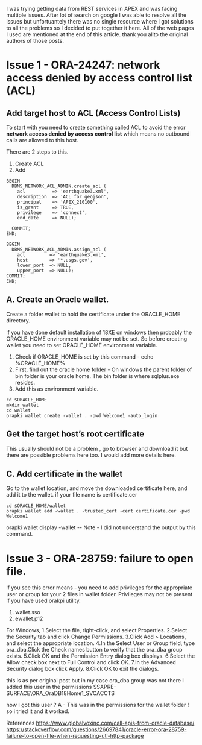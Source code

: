 I was trying getting data from REST services in APEX and was facing multiple issues. After lot of search on google I was able to resolve all the issues but unfortuantely there was no single resource where I got solutions to all the problems so I decided to put together it here.
All of the web pages I used are mentioned at the end of this article. thank you allto the original authors of those posts.

# Issue 1 - ORA-24247: network access denied by access control list (ACL)

## Add target host to ACL (Access Control Lists)

To start with you need to create something called ACL to avoid the error **network access denied by access control list** which means no outbound calls are allowed to this host.

There are 2 steps to this.
1. Create ACL
2. Add 

```
BEGIN
  DBMS_NETWORK_ACL_ADMIN.create_acl (
    acl          => 'earthquake3.xml', 
    description  => 'ACL for geojson',
    principal    => 'APEX_210100',
    is_grant     => TRUE, 
    privilege    => 'connect',
    end_date     => NULL);

  COMMIT;
END;

BEGIN
  DBMS_NETWORK_ACL_ADMIN.assign_acl (
    acl         => 'earthquake3.xml',
    host        => '*.usgs.gov', 
    lower_port  => NULL,
    upper_port  => NULL);
COMMIT;
END;
```

## A. Create an Oracle wallet.

Create a folder wallet to hold the certificate under the ORACLE_HOME directory. 

if you have done default installation of 18XE on windows then probably the ORACLE_HOME environment variable may not be set. So before creating wallet you need to set ORACLE_HOME environment variable. 
1. Check if ORACLE_HOME is set by this command  -  echo %ORACLE_HOME% 
2. First, find out the oracle home folder - On windows the parent folder of bin folder is your oracle home. The bin folder is where sqlplus.exe resides. 
3. Add this as environment variable.
```
cd $ORACLE_HOME  
mkdir wallet  
cd wallet  
orapki wallet create -wallet . -pwd Welcome1 -auto_login
```

## Get the target host’s root certificate

This usually should not be a problem , go to browser and download it
but there are possible problems here too. I would add more details here.

## C. Add certificate in the wallet

Go to the wallet location, and move the downloaded certificate here, and add it to the wallet. 
if your file name is certificate.cer
```
cd $ORACLE_HOME/wallet  
orapki wallet add -wallet . -trusted_cert -cert certificate.cer -pwd Welcome1  
```
orapki wallet display -wallet 
-- Note - I did not understand the output by this command.
 
 


# Issue 3 - ORA-28759: failure to open file.

if you see this error means - you need to add privileges for the appropriate user or group for your 2 files in wallet folder. Privileges may not be present if you have used orakpi utility.
1. wallet.sso 
2. ewallet.p12 

For Windows,
1.Select the file, right-click, and select Properties.
2.Select the Security tab and click Change Permissions.
3.Click Add > Locations, and select the appropriate location.
4.In the Select User or Group field, type ora_dba.Click the Check names button to verify that the ora_dba group exists.
5.Click OK and the Permission Entry dialog box displays.
6.Select the Allow check box next to Full Control and click OK.
7.In the Advanced Security dialog box click Apply.
8.Click OK to exit the dialogs.

this is as per original post but in my case ora_dba group was not there 
I added this user in the permissions 
SSAPRE-SURFACE\ORA_OraDB18Home1_SVCACCTS

how I got this user ? 
A - This was in the permissions for the wallet folder !  so i tried it and it worked. 


References
https://www.globalvoxinc.com/call-apis-from-oracle-database/
https://stackoverflow.com/questions/26697841/oracle-error-ora-28759-failure-to-open-file-when-requesting-utl-http-package

